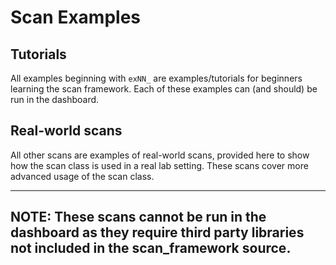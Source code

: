 Scan Examples
=============

## Tutorials
All examples beginning with `exNN_` are examples/tutorials for beginners learning the
scan framework.  Each of these examples can (and should) be run in the dashboard.

## Real-world scans
All other scans are examples of real-world scans, provided here to show how the scan class
is used in a real lab setting.  These scans cover more advanced usage of the scan class.

---
**NOTE**:
These scans cannot be run in the dashboard as they require third 
party libraries not included in the scan_framework source.
--- 